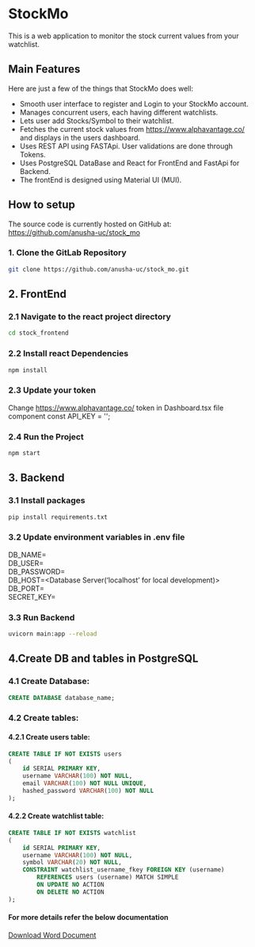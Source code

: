 
# StockMo

This is a web application to monitor the stock current values from your watchlist.

## Main Features
Here are just a few of the things that StockMo does well:

  - Smooth user interface to register and Login to your StockMo account.
  - Manages concurrent users, each having different watchlists.
  - Lets user add Stocks/Symbol to their watchlist.
  - Fetches the current stock values from https://www.alphavantage.co/ and displays in the users dashboard. 
  - Uses REST API using FASTApi. User validations are done through Tokens.
  - Uses PostgreSQL DataBase and React for FrontEnd and FastApi for Backend.
  - The frontEnd is designed using Material UI (MUI).

## How to setup
The source code is currently hosted on GitHub at:
https://github.com/anusha-uc/stock_mo

### 1. Clone the GitLab Repository
```sh
git clone https://github.com/anusha-uc/stock_mo.git
```
## 2. FrontEnd
### 2.1 Navigate to the react project directory
```sh
cd stock_frontend
```
### 2.2 Install react Dependencies
```sh
npm install
```
### 2.3 Update your token
Change https://www.alphavantage.co/ token in Dashboard.tsx file component
const API_KEY = '<token>'; 

### 2.4 Run the Project
```sh
npm start
```

## 3. Backend
### 3.1 Install packages
```sh
pip install requirements.txt
```

### 3.2 Update environment variables in .env file
DB_NAME=<Database Name>  
DB_USER=<Database Username>  
DB_PASSWORD=<Database Password>  
DB_HOST=<Database Server(‘localhost’ for local development)>  
DB_PORT=<Database Port>  
SECRET_KEY=<Secret key for creating token>

### 3.3 Run Backend
```sh
uvicorn main:app --reload
```

## 4.Create DB and tables in PostgreSQL
### 4.1 Create Database:
```sql
CREATE DATABASE database_name;
```
### 4.2 Create tables:
#### 4.2.1 Create users table:
```sql
CREATE TABLE IF NOT EXISTS users
(
    id SERIAL PRIMARY KEY,
    username VARCHAR(100) NOT NULL,
    email VARCHAR(100) NOT NULL UNIQUE,
    hashed_password VARCHAR(100) NOT NULL
);
```
#### 4.2.2 Create watchlist table:
```sql
CREATE TABLE IF NOT EXISTS watchlist
(
    id SERIAL PRIMARY KEY,
    username VARCHAR(100) NOT NULL,
    symbol VARCHAR(20) NOT NULL,
    CONSTRAINT watchlist_username_fkey FOREIGN KEY (username)
        REFERENCES users (username) MATCH SIMPLE
        ON UPDATE NO ACTION
        ON DELETE NO ACTION
);
```
#### For more details refer the below documentation
[Download Word Document](https://docs.google.com/document/d/1X1keCvPDKXnsryUWYjHkGsZ96oUlhnuqxRP7fFQZ924)

